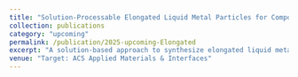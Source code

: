 ```yaml
---
title: "Solution-Processable Elongated Liquid Metal Particles for Composites with Enhanced Thermal Management "
collection: publications
category: "upcoming"
permalink: /publication/2025-upcoming-Elongated
excerpt: "A solution-based approach to synthesize elongated liquid metal particles with high aspect ratio for anisotropic elastomer composites and enhanced thermal management."
venue: "Target: ACS Applied Materials & Interfaces"
---
```

